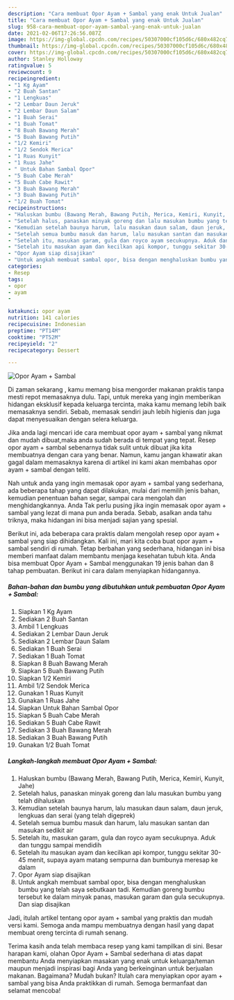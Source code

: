 ```yaml
---
description: "Cara membuat Opor Ayam + Sambal yang enak Untuk Jualan"
title: "Cara membuat Opor Ayam + Sambal yang enak Untuk Jualan"
slug: 958-cara-membuat-opor-ayam-sambal-yang-enak-untuk-jualan
date: 2021-02-06T17:26:56.087Z
image: https://img-global.cpcdn.com/recipes/50307000cf105d6c/680x482cq70/opor-ayam-sambal-foto-resep-utama.jpg
thumbnail: https://img-global.cpcdn.com/recipes/50307000cf105d6c/680x482cq70/opor-ayam-sambal-foto-resep-utama.jpg
cover: https://img-global.cpcdn.com/recipes/50307000cf105d6c/680x482cq70/opor-ayam-sambal-foto-resep-utama.jpg
author: Stanley Holloway
ratingvalue: 5
reviewcount: 9
recipeingredient:
- "1 Kg Ayam"
- "2 Buah Santan"
- "1 Lengkuas"
- "2 Lembar Daun Jeruk"
- "2 Lembar Daun Salam"
- "1 Buah Serai"
- "1 Buah Tomat"
- "8 Buah Bawang Merah"
- "5 Buah Bawang Putih"
- "1/2 Kemiri"
- "1/2 Sendok Merica"
- "1 Ruas Kunyit"
- "1 Ruas Jahe"
- " Untuk Bahan Sambal Opor"
- "5 Buah Cabe Merah"
- "5 Buah Cabe Rawit"
- "3 Buah Bawang Merah"
- "3 Buah Bawang Putih"
- "1/2 Buah Tomat"
recipeinstructions:
- "Haluskan bumbu (Bawang Merah, Bawang Putih, Merica, Kemiri, Kunyit, Jahe)"
- "Setelah halus, panaskan minyak goreng dan lalu masukan bumbu yang telah dihaluskan"
- "Kemudian setelah baunya harum, lalu masukan daun salam, daun jeruk, lengkuas dan serai (yang telah digeprek)"
- "Setelah semua bumbu masuk dan harum, lalu masukan santan dan masukan sedikit air"
- "Setelah itu, masukan garam, gula dan royco ayam secukupnya. Aduk dan tunggu sampai mendidih"
- "Setelah itu masukan ayam dan kecilkan api kompor, tunggu sekitar 30-45 menit, supaya ayam matang sempurna dan bumbunya meresap ke dalam"
- "Opor Ayam siap disajikan"
- "Untuk angkah membuat sambal opor, bisa dengan menghaluskan bumbu yang telah saya sebutkaan tadi. Kemudian goreng bumbu tersebut ke dalam minyak panas, masukan garam dan gula secukupnya. Dan siap disajikan"
categories:
- Resep
tags:
- opor
- ayam
- 

katakunci: opor ayam  
nutrition: 141 calories
recipecuisine: Indonesian
preptime: "PT14M"
cooktime: "PT52M"
recipeyield: "2"
recipecategory: Dessert

---
```



![Opor Ayam + Sambal](https://img-global.cpcdn.com/recipes/50307000cf105d6c/680x482cq70/opor-ayam-sambal-foto-resep-utama.jpg)

Di zaman  sekarang , kamu memang bisa mengorder makanan praktis tanpa mesti repot memasaknya dulu. Tapi, untuk mereka yang ingin memberikan hidangan eksklusif kepada keluarga tercinta, maka kamu memang lebih baik memasaknya sendiri. Sebab, memasak sendiri jauh lebih higienis dan juga dapat menyesuaikan dengan selera keluarga.

Jika anda lagi mencari ide cara membuat opor ayam + sambal yang nikmat dan mudah dibuat,maka anda sudah berada di tempat yang tepat. Resep opor ayam + sambal  sebenarnya tidak sulit untuk dibuat jika kita membuatnya dengan cara yang benar. Namun, kamu jangan khawatir akan gagal dalam memasaknya 
karena di artikel ini kami akan membahas opor ayam + sambal dengan teliti.  



Nah untuk anda yang ingin memasak opor ayam + sambal yang sederhana, ada beberapa tahap yang dapat dilakukan, mulai dari memilih jenis bahan, kemudian penentuan bahan segar, sampai cara mengolah dan menghidangkannya. Anda Tak perlu pusing jika ingin memasak opor ayam + sambal yang lezat di mana pun anda berada. Sebab, asalkan anda  tahu triknya, maka hidangan ini bisa menjadi sajian yang spesial.

Berikut ini, ada beberapa cara praktis  dalam mengolah resep opor ayam + sambal yang siap dihidangkan. Kali ini, mari kita coba buat opor ayam + sambal sendiri di rumah. Tetap berbahan yang sederhana, hidangan ini bisa memberi manfaat dalam membantu menjaga kesehatan tubuh kita. Anda bisa membuat Opor Ayam + Sambal menggunakan 19 jenis bahan dan 8 tahap pembuatan. Berikut ini cara dalam menyiapkan hidangannya.

<!--inarticleads1-->

##### Bahan-bahan dan bumbu yang dibutuhkan untuk pembuatan Opor Ayam + Sambal:

1. Siapkan 1 Kg Ayam
1. Sediakan 2 Buah Santan
1. Ambil 1 Lengkuas
1. Sediakan 2 Lembar Daun Jeruk
1. Sediakan 2 Lembar Daun Salam
1. Sediakan 1 Buah Serai
1. Sediakan 1 Buah Tomat
1. Siapkan 8 Buah Bawang Merah
1. Siapkan 5 Buah Bawang Putih
1. Siapkan 1/2 Kemiri
1. Ambil 1/2 Sendok Merica
1. Gunakan 1 Ruas Kunyit
1. Gunakan 1 Ruas Jahe
1. Siapkan  Untuk Bahan Sambal Opor
1. Siapkan 5 Buah Cabe Merah
1. Sediakan 5 Buah Cabe Rawit
1. Sediakan 3 Buah Bawang Merah
1. Sediakan 3 Buah Bawang Putih
1. Gunakan 1/2 Buah Tomat




<!--inarticleads2-->

##### Langkah-langkah membuat Opor Ayam + Sambal:

1. Haluskan bumbu (Bawang Merah, Bawang Putih, Merica, Kemiri, Kunyit, Jahe)
1. Setelah halus, panaskan minyak goreng dan lalu masukan bumbu yang telah dihaluskan
1. Kemudian setelah baunya harum, lalu masukan daun salam, daun jeruk, lengkuas dan serai (yang telah digeprek)
1. Setelah semua bumbu masuk dan harum, lalu masukan santan dan masukan sedikit air
1. Setelah itu, masukan garam, gula dan royco ayam secukupnya. Aduk dan tunggu sampai mendidih
1. Setelah itu masukan ayam dan kecilkan api kompor, tunggu sekitar 30-45 menit, supaya ayam matang sempurna dan bumbunya meresap ke dalam
1. Opor Ayam siap disajikan
1. Untuk angkah membuat sambal opor, bisa dengan menghaluskan bumbu yang telah saya sebutkaan tadi. Kemudian goreng bumbu tersebut ke dalam minyak panas, masukan garam dan gula secukupnya. Dan siap disajikan




Jadi, itulah artikel tentang  opor ayam + sambal  yang praktis dan mudah versi kami. Semoga anda mampu membuatnya dengan hasil yang dapat membuat oreng tercinta di rumah senang. 

Terima kasih anda telah membaca resep yang kami tampilkan di sini. Besar harapan kami, olahan  Opor Ayam + Sambal sederhana di atas dapat membantu Anda menyiapkan masakan yang enak untuk keluarga/teman maupun menjadi inspirasi bagi Anda yang berkeinginan untuk berjualan makanan. Bagaimana? Mudah bukan? Itulah cara menyiapkan opor ayam + sambal yang bisa Anda praktikkan di rumah. Semoga bermanfaat dan selamat mencoba!

